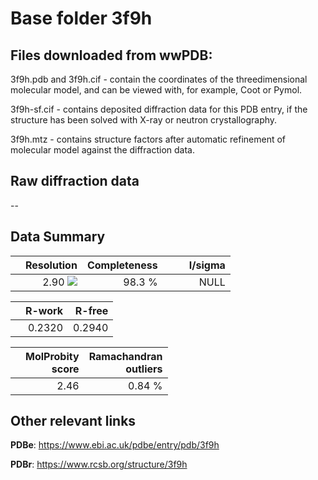 # Base folder 3f9h

## Files downloaded from wwPDB:

3f9h.pdb and 3f9h.cif - contain the coordinates of the threedimensional molecular model, and can be viewed with, for example, Coot or Pymol.

3f9h-sf.cif - contains deposited diffraction data for this PDB entry, if the structure has been solved with X-ray or neutron crystallography.

3f9h.mtz - contains structure factors after automatic refinement of molecular model against the diffraction data.

## Raw diffraction data

--<br> 

## Data Summary
|   | Resolution | Completeness| I/sigma |
|---|-------------:|----------------:|--------------:|
|   |2.90 ![](https://github.com/thorn-lab/coronavirus_structural_task_force/blob/master/outreach/ang.svg)|98.3  %|<img width=50/>NULL |

|   | **R-work**| **R-free**   
|---|-------------:|----------------:|           
||0.2320|0.2940|

|   |**MolProbity<br>score**| **Ramachandran<br>outliers** 
|---|-------------:|----------------:|
||2.46|0.84 %|

## Other relevant links 
**PDBe**:  https://www.ebi.ac.uk/pdbe/entry/pdb/3f9h
 
**PDBr**: https://www.rcsb.org/structure/3f9h 

